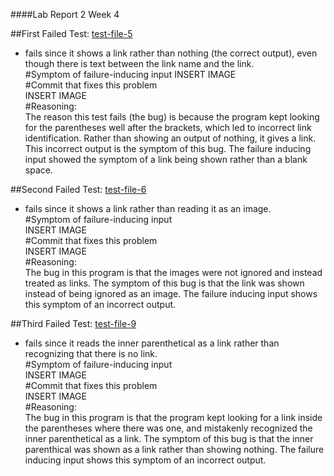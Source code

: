 ####Lab Report 2 Week 4   

##First Failed Test: [test-file-5](https://github.com/anselvar/markdown-parser/blob/main/test-file5.md)   
- fails since it shows a link rather than nothing (the correct output), even though there is text between the link name and the link.   
#Symptom of failure-inducing input
INSERT IMAGE   
#Commit that fixes this problem   
INSERT IMAGE   
#Reasoning:   
The reason this test fails (the bug) is because the program kept looking for the parentheses well after the brackets, which led to incorrect link identification. Rather than showing an output of nothing, it gives a link. This incorrect output is the symptom of this bug. The failure inducing input showed the symptom of a link being shown rather than a blank space.   
   
##Second Failed Test: [test-file-6](https://github.com/anselvar/markdown-parser/blob/main/test-file6.md)   
- fails since it shows a link rather than reading it as an image.   
#Symptom of failure-inducing input   
INSERT IMAGE   
#Commit that fixes this problem   
INSERT IMAGE   
#Reasoning:   
The bug in this program is that the images were not ignored and instead treated as links. The symptom of this bug is that the link was shown instead of being ignored as an image. The failure inducing input shows this symptom of an incorrect output.   
   
##Third Failed Test: [test-file-9](https://github.com/anselvar/markdown-parser/blob/main/test-file9.md)   
- fails since it reads the inner parenthetical as a link rather than recognizing that there is no link.   
#Symptom of failure-inducing input   
INSERT IMAGE   
#Commit that fixes this problem   
INSERT IMAGE   
#Reasoning:   
The bug in this program is that the program kept looking for a link inside the parentheses where there was one, and mistakenly recognized the inner parenthetical as a link. The symptom of this bug is that the inner parenthical was shown as a link rather than showing nothing. The failure inducing input shows this symptom of an incorrect output.   
